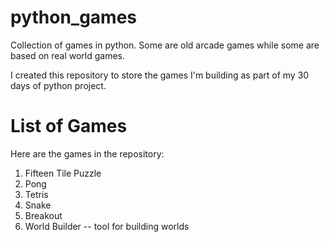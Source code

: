 python_games
============

Collection of games in python. Some are old arcade games while some are based on real world games.

I created this repository to store the games I'm building as part of my 30 days of python project.

List of Games
=============

Here are the games in the repository:

1. Fifteen Tile Puzzle
2. Pong
3. Tetris
4. Snake
5. Breakout
6. World Builder -- tool for building worlds 
